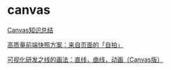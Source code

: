 # canvas

[Canvas知识总结](https://juejin.cn/post/6948740584819392525)

[高质量前端快照方案：来自页面的「自拍」](https://juejin.cn/post/6844904019605848072#heading-12)

[可视化研发之线的画法：直线，曲线，动画（Canvas版）](https://juejin.cn/post/6939742079295848462)